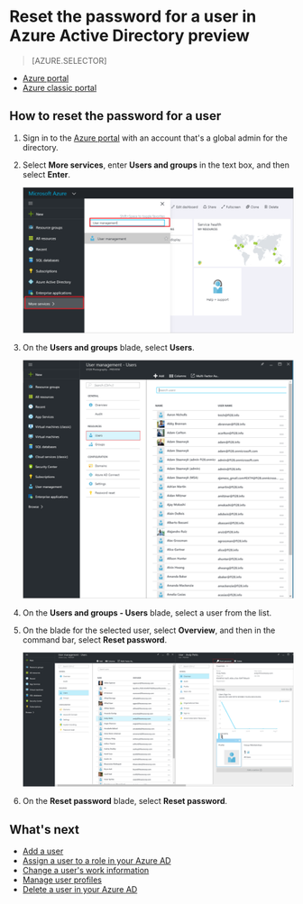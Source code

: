 <properties
	pageTitle="Reset the password for a user in Azure Active Directory preview | Microsoft Azure"
	description="Explains how to reset the password for a user in Azure Active Directory"
	services="active-directory"
	documentationCenter=""
	authors="curtand"
	manager="femila"
	editor=""/>

<tags
	ms.service="active-directory"
	ms.workload="identity"
	ms.tgt_pltfrm="na"
	ms.devlang="na"
	ms.topic="article"
	ms.date="10/13/2016"
	ms.author="curtand"/>

# Reset the password for a user in Azure Active Directory preview

> [AZURE.SELECTOR]
- [Azure portal](active-directory-users-reset-password-azure-portal.md)
- [Azure classic portal](active-directory-create-users-reset-password.md)


## How to reset the password for a user

1.  Sign in to the [Azure portal](https://portal.azure.com) with an account that's a global admin for the directory.

2.  Select **More services**, enter **Users and groups** in the text box, and then select **Enter**.

    ![Opening user management](./media/active-directory-users-reset-password-azure-portal/create-users-user-management.png)

3.  On the **Users and groups** blade, select **Users**.

    ![Opening the Users blade](./media/active-directory-users-reset-password-azure-portal/create-users-open-users-blade.png)

4. On the **Users and groups - Users** blade, select a user from the list.

5. On the blade for the selected user, select **Overview**, and then in the command bar, select **Reset password**.

    ![Selecting the Reset password command](./media/active-directory-users-reset-password-azure-portal/create-users-reset-password-command.png)

6. On the **Reset password** blade, select **Reset password**.

## What's next

- [Add a user](active-directory-users-create-azure-portal.md)
- [Assign a user to a role in your Azure AD](active-directory-users-assign-role-azure-portal.md)
- [Change a user's work information](active-directory-users-work-info-azure-portal.md)
- [Manage user profiles](active-directory-users-profile-azure-portal.md)
- [Delete a user in your Azure AD](active-directory-users-delete-user-azure-portal.md)
